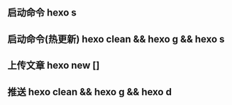 ## 启动命令 hexo s
## 启动命令(热更新) hexo clean && hexo g && hexo s
## 上传文章 hexo new []
## 推送 hexo clean && hexo g && hexo d
